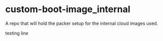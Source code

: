 # custom-boot-image_internal
A repo that will hold the packer setup for the internal cloud images used.

testing line
